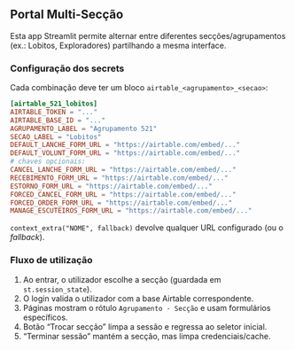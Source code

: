 ## Portal Multi-Secção

Esta app Streamlit permite alternar entre diferentes secções/agrupamentos (ex.: Lobitos, Exploradores) partilhando a mesma interface.

### Configuração dos secrets

Cada combinação deve ter um bloco `airtable_<agrupamento>_<secao>`:

```toml
[airtable_521_lobitos]
AIRTABLE_TOKEN = "..."
AIRTABLE_BASE_ID = "..."
AGRUPAMENTO_LABEL = "Agrupamento 521"
SECAO_LABEL = "Lobitos"
DEFAULT_LANCHE_FORM_URL = "https://airtable.com/embed/..."
DEFAULT_VOLUNT_FORM_URL = "https://airtable.com/embed/..."
# chaves opcionais:
CANCEL_LANCHE_FORM_URL = "https://airtable.com/embed/..."
RECEBIMENTO_FORM_URL = "https://airtable.com/embed/..."
ESTORNO_FORM_URL = "https://airtable.com/embed/..."
FORCED_CANCEL_FORM_URL = "https://airtable.com/embed/..."
FORCED_ORDER_FORM_URL = "https://airtable.com/embed/..."
MANAGE_ESCUTEIROS_FORM_URL = "https://airtable.com/embed/..."
```

`context_extra("NOME", fallback)` devolve qualquer URL configurado (ou o _fallback_).

### Fluxo de utilização

1. Ao entrar, o utilizador escolhe a secção (guardada em `st.session_state`).
2. O login valida o utilizador com a base Airtable correspondente.
3. Páginas mostram o rótulo `Agrupamento · Secção` e usam formulários específicos.
4. Botão “Trocar secção” limpa a sessão e regressa ao seletor inicial.
5. “Terminar sessão” mantém a secção, mas limpa credenciais/cache.

